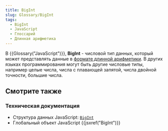 ```yaml
---
title: BigInt
slug: Glossary/BigInt
tags:
  - BigInt
  - JavaScript
  - Глоссарий
  - Длинная арифметика
---
```


В {{Glossary("JavaScript")}}, **BigInt** - числовой тип данных, который может представлять данные в [формате длинной арифметики](https://en.wikipedia.org/wiki/Arbitrary-precision_arithmetic). В других языках программирования могут быть другие числовые типы, например целые числа, числа с плавающей запятой, числа двойной точности, большие числа.

## Смотрите также

### Техническая документация

- Структура данных JavaScript: [`BigInt`](/ru/docs/Web/JavaScript/Data_structures#BigInt_type)
- Глобальный объект JavaScript {{jsxref("BigInt")}}

